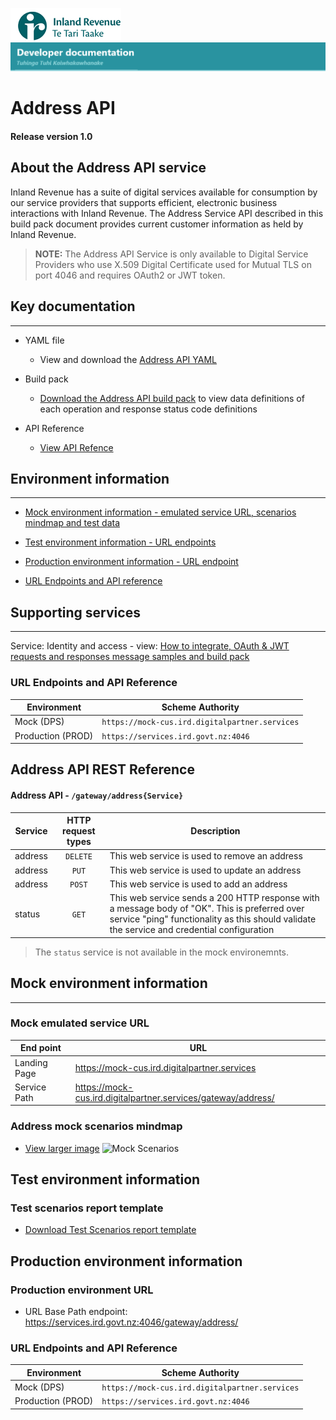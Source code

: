 
![IRD logo](../../Images/IRlogo.gif)
![Software Dev](../../Images/SoftwareDev.png)

# Address API 

#### Release version 1.0

## About the Address API service

Inland Revenue has a suite of digital services available for consumption by our service providers that supports efficient, electronic business interactions with Inland Revenue. 
The Address Service API described in this build pack document provides current customer information as held by Inland Revenue. 

>**NOTE:** The Address API Service is only available to Digital Service Providers who use X.509 Digital Certificate used for Mutual TLS on port 4046 and requires OAuth2 or JWT token.

## Key documentation
---
- YAML file
	- View and download the [Address API YAML](Address%20API%202020-07-16.yaml)

- Build pack 
	- [Download the Address API build pack](Gateway%20Services%20Build%20pack%20-%20Address%20API.pdf) to view data definitions of each operation and response status code definitions
	
- API Reference	
	- [View API Refence](#Address-API-REST-Reference)	

## Environment information
---
- [Mock environment information - emulated service URL, scenarios mindmap and test data](#mock-environment-information)

- [Test environment information - URL endpoints](#test-environment-information)

- [Production environment information - URL endpoint](#production-environment-information)

- [URL Endpoints and API reference ](#URL-endpoints)

## Supporting services
---- 

Service: Identity and access - view: [How to integrate, OAuth & JWT requests and responses message samples and build pack](https://github.com/InlandRevenue/Gateway_Services-Access/tree/master/Identity%20and%20Access)


<a name="URL-endpoints"></a>
### URL Endpoints and API Reference

| Environment | Scheme Authority |  
| --- | --- |
| Mock (DPS)| `https://mock-cus.ird.digitalpartner.services`|
| Production (PROD) | `https://services.ird.govt.nz:4046`|


<a name="Address-API-REST-Reference"></a>
## Address API REST Reference

#### Address API - `/gateway/address{Service}`
| Service | HTTP request types | Description |  
| -- | :--: | -- | 
| address | `DELETE` | This web service is used to remove an address | 
| address | `PUT` | This web service is used to update an address | 
| address | `POST` | This web service is used to add an address | 
| status | `GET` | This web service sends a 200 HTTP response with a message body of "OK". This is preferred over service "ping" functionality as this should validate the service and credential configuration |

> The `status` service is not available in the mock environemnts. 

<a name="mock-environment-information"></a>
## Mock environment information
---
### Mock emulated service URL
| End point|  URL|
|--|--|
 Landing Page | https://mock-cus.ird.digitalpartner.services
 Service Path | https://mock-cus.ird.digitalpartner.services/gateway/address/|

### Address mock scenarios mindmap

- [View larger image](../images/Address%20API%20Emulator%20Mindmap.png)
![Mock Scenarios](../images/Address%20API%20Emulator%20Mindmap.png)

<a name="test-environment-information"></a>
## Test environment information

### Test scenarios report template

- [Download Test Scenarios report template](Address%20API-%20Test%20Report%20Template.docx)


<a name="production-environment-information"></a>
## Production environment information

### Production environment URL

* URL Base Path endpoint: https://services.ird.govt.nz:4046/gateway/address/


### URL Endpoints and API Reference

| Environment | Scheme Authority |  
| --- | --- |
| Mock (DPS)| `https://mock-cus.ird.digitalpartner.services`|
| Production (PROD) | `https://services.ird.govt.nz:4046`|

